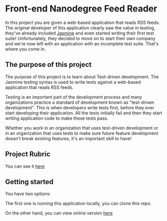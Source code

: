 # Front-end Nanodegree Feed Reader

In this project you are given a web-based application that reads RSS feeds. The original developer of this application clearly saw the value in testing, they've already included [Jasmine](http://jasmine.github.io/) and even started writing their first test suite! Unfortunately, they decided to move on to start their own company and we're now left with an application with an incomplete test suite. That's where you come in.


## The purpose of this project

The purpose of this project is to learn about Test-driven development. The Jasmine testing syntax is used to write tests against a web-based application that reads RSS feeds.

Testing is an important part of the development process and many organizations practice a standard of development known as "test-driven development". This is when developers write tests first, before they ever start developing their application. All the tests initially fail and then they start writing application code to make these tests pass.

Whether you work in an organization that uses test-driven development or in an organization that uses tests to make sure future feature development doesn't break existing features, it's an important skill to have!

## Project Rubric
You can see it [here](https://review.udacity.com/#!/projects/3442558598/rubric)

## Getting started
You have two options:

The first one is running this application locally, you can clone this repo.

On the other hand, you can view online version [here](https://joelcantero.github.io/frontend-nanodegree-feedreader/)